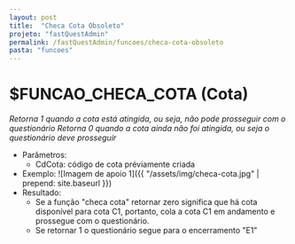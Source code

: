 ```yaml
---
layout: post
title:  "Checa Cota Obsoleto"
projeto: "fastQuestAdmin"
permalink: /fastQuestAdmin/funcoes/checa-cota-obsoleto
pasta: "funcoes"
---
```

# $FUNCAO_CHECA_COTA (Cota)

*Retorna 1 quando a cota está atingida, ou seja, não pode prosseguir com o questionário*
*Retorna 0 quando a cota ainda não foi atingida, ou seja o questionário deve prosseguir*

- Parâmetros: 
    - CdCota: código de cota préviamente criada
- Exemplo:
![Imagem de apoio 1]({{ "/assets/img/checa-cota.jpg" | prepend: site.baseurl }})
- Resultado:
    - Se a função "checa cota" retornar zero significa que há cota disponível para cota C1, portanto, cola a cota C1 em andamento e prossegue com o questionário.
    - Se retornar 1 o questionário segue para o encerramento "E1"
